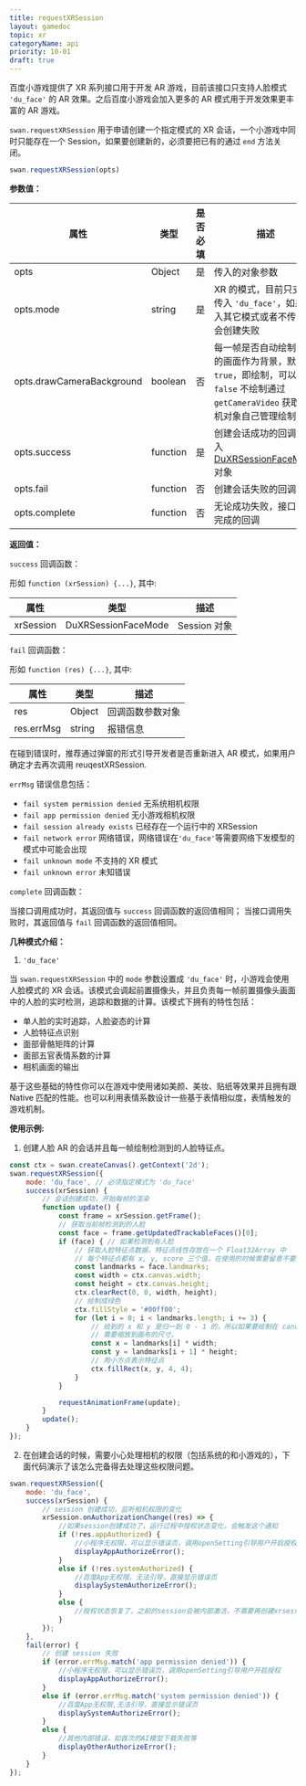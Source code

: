 ```yaml
---
title: requestXRSession
layout: gamedoc
topic: xr
categoryName: api
priority: 10-01
draft: true
---
```


   <!-- > 从 [基础库 1.6.1](/game/tutorials/version/releaseLog) 开始支持 -->

百度小游戏提供了 XR 系列接口用于开发 AR 游戏，目前该接口只支持人脸模式 `'du_face'` 的 AR 效果。之后百度小游戏会加入更多的 AR 模式用于开发效果更丰富的 AR 游戏。

`swan.requestXRSession` 用于申请创建一个指定模式的 XR 会话，一个小游戏中同时只能存在一个 Session，如果要创建新的，必须要把已有的通过 `end` 方法关闭。

```js
swan.requestXRSession(opts)
```

 **参数值：**

 |属性|类型|是否必填|描述|
|-|-|-|-|
|opts|Object|是|传入的对象参数|
|opts.mode|string|是| XR 的模式，目前只支持传入 `'du_face'`，如果传入其它模式或者不传入则会创建失败 |
|opts.drawCameraBackground|boolean|否| 每一帧是否自动绘制相机的画面作为背景，默认为 `true`，即绘制，可以选择 `false` 不绘制通过 `getCameraVideo` 获取相机对象自己管理绘制。 |
|opts.success|function|是| 创建会话成功的回调，传入 [DuXRSessionFaceMode](/game/api/xr/DuXRSessionFaceMode) 对象 |
|opts.fail|function|否| 创建会话失败的回调 |
|opts.complete|function|否| 无论成功失败，接口调用完成的回调 |

 **返回值：**

`success` 回调函数：

形如 `function (xrSession) {...}`, 其中:

|属性|类型|描述|
|-|-|-|
|xrSession|DuXRSessionFaceMode|Session 对象|


`fail` 回调函数：

形如 `function (res) {...}`, 其中:

|属性|类型|描述|
|-|-|-|
|res|Object|回调函数参数对象|
|res.errMsg|string|报错信息|

在碰到错误时，推荐通过弹窗的形式引导开发者是否重新进入 AR 模式，如果用户确定才去再次调用 reuqestXRSession.

`errMsg` 错误信息包括：

+ `fail system permission denied`
    无系统相机权限
+ `fail app permission denied`
    无小游戏相机权限
+ `fail session already exists`
    已经存在一个运行中的 XRSession
+ `fail network error`
    网络错误，网络错误在`'du_face'`等需要网络下发模型的模式中可能会出现
+ `fail unknown mode`
    不支持的 XR 模式
+ `fail unknown error`
    未知错误


`complete` 回调函数：

当接口调用成功时，其返回值与 `success` 回调函数的返回值相同；
当接口调用失败时，其返回值与 `fail` 回调函数的返回值相同。

**几种模式介绍：**

1. `'du_face'`

当 `swan.requestXRSession` 中的 `mode` 参数设置成 `'du_face'` 时，小游戏会使用人脸模式的 XR 会话。该模式会调起前置摄像头，并且负责每一帧前置摄像头画面中的人脸的实时检测，追踪和数据的计算。该模式下拥有的特性包括：

+ 单人脸的实时追踪，人脸姿态的计算
+ 人脸特征点识别
+ 面部骨骼矩阵的计算
+ 面部五官表情系数的计算
+ 相机画面的输出

基于这些基础的特性你可以在游戏中使用诸如美颜、美妆、贴纸等效果并且拥有跟 Native 匹配的性能。也可以利用表情系数设计一些基于表情相似度，表情触发的游戏机制。


**使用示例:**

1. 创建人脸 AR 的会话并且每一帧绘制检测到的人脸特征点。

```js
const ctx = swan.createCanvas().getContext('2d');
swan.requestXRSession({
    mode: 'du_face', // 必须指定模式为 'du_face'
    success(xrSession) {
        // 会话创建成功，开始每帧的渲染
        function update() {
            const frame = xrSession.getFrame();
            // 获取当前帧检测到的人脸
            const face = frame.getUpdatedTrackableFaces()[0];
            if (face) { // 如果检测到有人脸
                // 获取人脸特征点数据，特征点线性存放在一个 Float32Array 中
                // 每个特征点都有 x, y, score 三个值，在使用的时候需要留意不要忘记处理 score
                const landmarks = face.landmarks;
                const width = ctx.canvas.width;
                const height = ctx.canvas.height;
                ctx.clearRect(0, 0, width, height);
                // 绘制成绿色
                ctx.fillStyle = '#00ff00';
                for (let i = 0; i < landmarks.length; i += 3) {
                    // 给到的 x 和 y 是归一到 0 - 1 的，所以如果要绘制在 canvas 上
                    // 需要缩放到画布的尺寸。
                    const x = landmarks[i] * width;
                    const y = landmarks[i + 1] * height;
                    // 用小方点表示特征点
                    ctx.fillRect(x, y, 4, 4);
                }
            }

            requestAnimationFrame(update);
        }
        update();
    }
});
```

2. 在创建会话的时候，需要小心处理相机的权限（包括系统的和小游戏的），下面代码演示了该怎么完备得去处理这些权限问题。


```js
swan.requestXRSession({
    mode: 'du_face',
    success(xrSession) {
        // session 创建成功，监听相机权限的变化
        xrSession.onAuthorizationChange((res) => {
            //如果session创建成功了，运行过程中授权状态变化，会触发这个通知
            if (!res.appAuthorized) {
                //小程序无权限，可以显示错误页，调用openSetting引导用户开启授权
                displayAppAuthorizeError();
            }
            else if (!res.systemAuthorized) {
                //百度App无权限，无法引导，直接显示错误页
                displaySystemAuthorizeError();
            }
            else {
                //授权状态恢复了，之前的session会被内部激活，不需要再创建xrsession。什么都不做即可
            }
        });
    },
    fail(error) {
        // 创建 session 失败
        if (error.errMsg.match('app permission denied')) {
            //小程序无权限，可以显示错误页，调用openSetting引导用户开启授权
            displayAppAuthorizeError();
        }
        else if (error.errMsg.match('system permission denied')) {
            //百度App无权限,无法引导，直接显示错误页
            displaySystemAuthorizeError();
        }
        else {
            //其他内部错误，如首次的AI模型下载失败等
            displayOtherAuthorizeError();
        }
    }
});
```